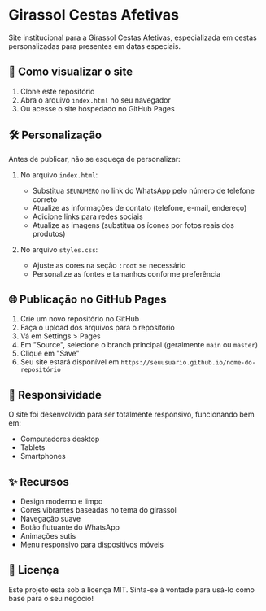 # Girassol Cestas Afetivas

Site institucional para a Girassol Cestas Afetivas, especializada em cestas personalizadas para presentes em datas especiais.

## 🚀 Como visualizar o site

1. Clone este repositório
2. Abra o arquivo `index.html` no seu navegador
3. Ou acesse o site hospedado no GitHub Pages

## 🛠 Personalização

Antes de publicar, não se esqueça de personalizar:

1. No arquivo `index.html`:
   - Substitua `SEUNUMERO` no link do WhatsApp pelo número de telefone correto
   - Atualize as informações de contato (telefone, e-mail, endereço)
   - Adicione links para redes sociais
   - Atualize as imagens (substitua os ícones por fotos reais dos produtos)

2. No arquivo `styles.css`:
   - Ajuste as cores na seção `:root` se necessário
   - Personalize as fontes e tamanhos conforme preferência

## 🌐 Publicação no GitHub Pages

1. Crie um novo repositório no GitHub
2. Faça o upload dos arquivos para o repositório
3. Vá em Settings > Pages
4. Em "Source", selecione o branch principal (geralmente `main` ou `master`)
5. Clique em "Save"
6. Seu site estará disponível em `https://seuusuario.github.io/nome-do-repositório`

## 📱 Responsividade

O site foi desenvolvido para ser totalmente responsivo, funcionando bem em:
- Computadores desktop
- Tablets
- Smartphones

## ✨ Recursos

- Design moderno e limpo
- Cores vibrantes baseadas no tema do girassol
- Navegação suave
- Botão flutuante do WhatsApp
- Animações sutis
- Menu responsivo para dispositivos móveis

## 📝 Licença

Este projeto está sob a licença MIT. Sinta-se à vontade para usá-lo como base para o seu negócio!
